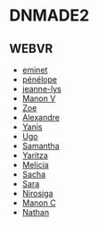 # DNMADE2

## WEBVR
* [eminet](./WEBVR/)
* [pénélope](https://penny0507.github.io/WEBVR/)
* [jeanne-lys](https://github.com/thiingyx/vr)
* [Manon V](https://manon-vb.github.io/vr/)
* [Zoe](https://zoensaama.github.io/web_VR/)
* [Alexandre](https://baleinedessables.github.io/WebVR-AR/)
* [Yanis](https://hella-yanis.github.io/WEBVR)
* [Ugo](https://ucaseiro.github.io/Webvr-test/)
* [Samantha](https://samantha-ensaama.github.io/VR/	)
* [Yaritza]()
* [Melicia](https://pititechataigne.github.io/WEBVR-Toto/)
* [Sacha](https://sachaterrier.github.io/VR/)
* [Sara](https://saraql.github.io/WebVR/)
* [Nirosiga]()
* [Manon C](https://manoncm.github.io/webVR/)
* [Nathan](https://seigneurdesfennecs.github.io/Ensaama2-WEBVR/)		